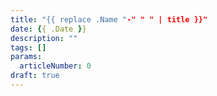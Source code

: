```yaml
---
title: "{{ replace .Name "-" " " | title }}"
date: {{ .Date }}
description: ""
tags: []
params:
  articleNumber: 0
draft: true
---
```

